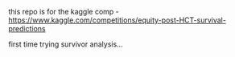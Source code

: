 this repo is for the kaggle comp - https://www.kaggle.com/competitions/equity-post-HCT-survival-predictions

first time trying survivor analysis...
